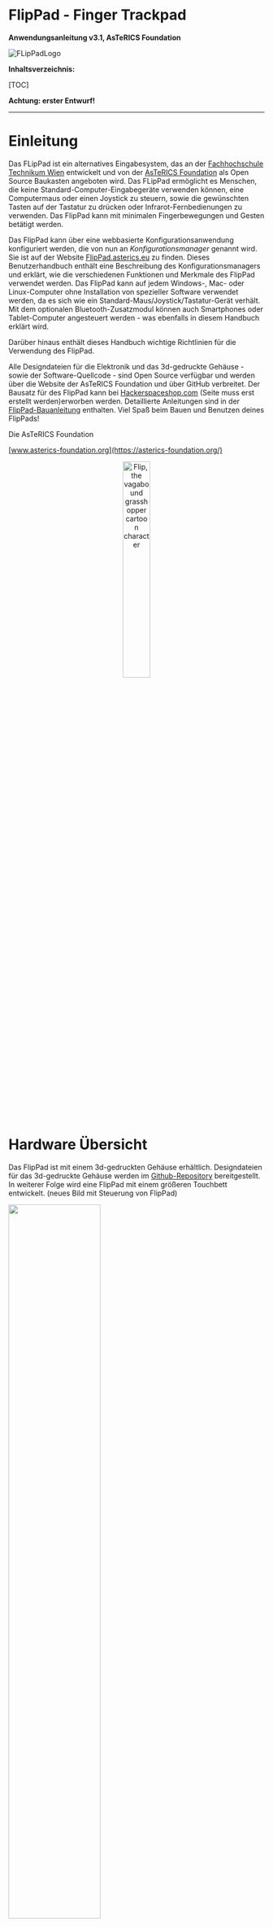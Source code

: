 # FlipPad - Finger Trackpad

**Anwendungsanleitung v3.1, AsTeRICS Foundation**

![FLipPadLogo](./Bilder/flippadLogo.png)

**Inhaltsverzeichnis:**

[TOC]

__Achtung: erster Entwurf!__

---

# Einleitung

Das FLipPad ist ein alternatives Eingabesystem, das an der [Fachhochschule Technikum Wien](https://www.technikum-wien.at) entwickelt und von der [AsTeRICS Foundation](https://asterics-foundation.org) als Open Source Baukasten angeboten wird. Das FLipPad ermöglicht es Menschen, die keine Standard-Computer-Eingabegeräte verwenden können, eine Computermaus oder einen Joystick zu steuern, sowie die gewünschten Tasten auf der Tastatur zu drücken oder Infrarot-Fernbedienungen zu verwenden. Das FlipPad kann mit minimalen Fingerbewegungen und Gesten betätigt werden.

Das FlipPad kann über eine webbasierte Konfigurationsanwendung konfiguriert werden, die von nun an *Konfigurationsmanager* genannt wird. Sie ist auf der Website [FlipPad.asterics.eu](https://flippad.asterics.eu) zu finden. Dieses Benutzerhandbuch enthält eine Beschreibung des Konfigurationsmanagers und erklärt, wie die verschiedenen Funktionen und Merkmale des FlipPad verwendet werden. Das FlipPad kann auf jedem Windows-, Mac- oder Linux-Computer ohne Installation von spezieller Software verwendet werden, da es sich wie ein Standard-Maus/Joystick/Tastatur-Gerät verhält. Mit dem optionalen Bluetooth-Zusatzmodul können auch Smartphones oder Tablet-Computer angesteuert werden - was ebenfalls in diesem Handbuch erklärt wird.

Darüber hinaus enthält dieses Handbuch wichtige Richtlinien für die Verwendung des FlipPad.

Alle Designdateien für die Elektronik und das 3d-gedruckte Gehäuse - sowie der Software-Quellcode - sind Open Source verfügbar und werden über die Website der AsTeRICS Foundation und über GitHub verbreitet. Der Bausatz für des FlipPad kann bei [Hackerspaceshop.com](https://hackerspaceshop.com/collections/FlipPad) (Seite muss erst erstellt werden)erworben werden. Detaillierte Anleitungen sind in der [FlipPad-Bauanleitung](https://github.com/asterics/FlipPad/blob/master/ConstructionKit/ConstructionManual.pdf) enthalten. Viel Spaß beim Bauen und Benutzen deines FlipPads!

Die AsTeRICS Foundation

[www.asterics-foundation.org](https://asterics-foundation.org/)

<p align="center" width="100%"> <img width="33%" src="./Bilder/flip1.svg" alt="Flip, the vagabound grasshopper cartoon character"> </p>

# Hardware Übersicht

Das FlipPad ist mit einem 3d-gedruckten Gehäuse erhältlich. Designdateien für das 3d-gedruckte Gehäuse werden im [Github-Repository](https://github.com/asterics/FLipPad/tree/main/Hardware/case-design/smallTrackpad_TM035035) bereitgestellt. In weiterer Folge wird eine FlipPad mit einem größeren Touchbett entwickelt. 
(neues Bild mit Steuerung von FlipPad)
<p align="left" width="100%"> <img width="60%" src="./Bilder/fp5-neu.jpg"> </p>

*Abbildung 1*: Verwendung des FlipPad für die Computersteuerung durch Fingerinteraktion

Zusätzlich können zwei externe Taster an die Klinkenbuchsen auf der linken Seite des FlipPad-Gehäuses angeschlossen werden und eine Taste ist bereits auf dem Gerät integriert ("B1", siehe Abbildung 3).

**Benutzer können auf verschiedene Weise mit dem FlipPad interagieren:**

1. durch Berühren des Touchpads mit den Fingern und Aufbringen kleiner, bis gar keiner Kräfte in vertikaler oder horizontaler Richtung
2. durch Erhöhen oder Verringern des Drucks 
3. durch Betätigung von (bis zu) 3 Schaltern / Drucktastern


**Die Hardware-Eigenschaften des FlipPad:** (siehe Bilder am Ende dieser Liste)

(a)    Ein eingebauter Schalter ("Taste 1 / B1") am Gerät, z.B. zum Ändern der aktiven Konfiguration (Funktionen)

(b)    Zwei 3,5-mm-Klinkenbuchsen zum Anschluss von externen Schaltern / Tastern zur Auslösung von Zusatzfunktionen ("Taster 2 / B2" und "Taster 3 / B3")

(c)    3 Leuchtdioden (LED) zur Anzeige der aktiven Konfiguration, des Kalibrierungsvorgangs usw.

(d)    Universal-Infrarot-Fernbedienungsempfänger und -sender

(e)    "Hot Shoe"-Adapter zur Montage an einem Manfrotto Magic Arm oder einem ähnlichen Montagesystem

(f)    Firmware-Aktualisierung über die FlipPad-Webanwendung auf [FlipPad.asterics.eu](https://flippad.asterics.eu/index_pad.htm)

(g)    Optionale Zusatzplatine für Bluetooth (z. B. zur Steuerung von Smartphones oder iOS-Geräten)



<p align="left" width="100%"> <img width="55%" src="./Bilder/fp3r-de.png"> </p>

*Abbildung 2*: FlipPad rechte Seite

<p align="left" width="100%"> <img width="55%" src="./Bilder/fp4-l-de.png"> </p>

*Abbildung 3*: FlipPad linke Seite

Auf der rechten Seite des FlipPad-Gehäuses zeigen 3 LEDs den aktuellen Betriebsmodus an (der geändert werden kann, um verschiedene Geschwindigkeitseinstellungen oder Funktionsoptionen zu aktivieren). Außerdem ist hier das Infrarot (IR) Empfängermodul zugänglich. Mit diesem Modul können beliebige Infrarot-Fernbedienungsbefehle aufgezeichnet werden (z.B. zum Ändern der Lautstärke oder der Kanaleinstellungen eines TV-Gerätes). Die IR-Signale können dann über die IR-Sendediode auf der Rückseite des FlipPad wiedergegeben werden.

Auf der linken Seite des FlipPad befindet sich eine Taste (B1), die eine konfigurierbare Funktion bietet (z. B. Ändern des Betriebsmodus). Zwei 3,5-mm-Klinkenbuchsen mit den Bildbezeichnungen (B2) und (B3) ermöglichen den Anschluss von externen Tastern. Es können Standardschalter mit 3,5-mm-Klinkenstecker verwendet werden.

## 3D-gedrucktes Gehäuse


<p align="left" width="100%">
    <img width="60%" src="./Bilder/3Dfp.jpg">
</p>
*Abbildung 4*: FlipPad 3D-gedrucktes Gehäuse 

Es sind verschiedene Alternativen für das FlipPad-Gehäuse verfügbar, z.B. eine Acrylversion. Die empfohlene Version ist das 3D-gedruckte Gehäuse, das auch in der Bauanleitung dokumentiert ist. Die 3D-Designdateien können vom [Github Repository](https://github.com/asterics/FLipPad/tree/main/Hardware) heruntergeladen werden. 

## Bluetooth – Zusatzmodul

Das optionale Bluetooth-Zusatzmodul ermöglicht den Anschluss des FlipPad als Bluetoothmaus/ -tastatur an verschiedene mobile Geräte (Smartphones, Tablets, IOs-Geräte). Wenn dieses Modul nicht im DIY-Kit enthalten ist, kann es einzeln bei der AsTeRICS Foundation bestellt oder mit Hilfe der auf Github verfügbaren Hardware-Design-Dateien gebaut werden (Teile müssen einzeln bestellt werden). Wenn Sie sich für diese Funktion interessieren, werfen Sie einen Blick auf das [FlipPad Wiki](https://github.com/asterics/FlipPad/wiki), wo der Bau des Zusatzmoduls erklärt wird. 

<p align="left" width="100%"> <img width="40%" src="./Bilder/f6.jpg"> </p>

*Abbildung 5*: Bluetooth Zusatzmodul

# Anweisungen für die ordnungsgemäße Montage und Verwendung


**1. Montieren des FlipPad-Geräts in einer für den Benutzer / die Benutzerin geeigneten Weise** <p align="left" width="100%"> <img width="40%" src="./Bilder/fp.jpg"> </p>

*Abbildung 7*: Montieren des FlipPad

Das Bild zeigt eine Kombination aus "[Manfrotto Gelenkarm](https://www.manfrotto.com/global/single-arm-2-section-196ab-2/)" + "[SuperClamp](https://www.manfrotto.com/global/super-photo-clamp-without-stud-aluminium-035/)" Halterung. Sie können auch den [Manfrotto Magic Arm](https://www.manfrotto.com/global/magic-photo-arm-smart-centre-lever-and-flexible-extension-143n/) oder eine andere Befestigungslösung verwenden, die auf den HotShoe-Adapter der FlipPad passt. Seien Sie vorsichtig, wenn Sie die Halterung an der 3/8"-Schraube des HotShoe-Adapters befestigen: Bei starker Krafteinwirkung kann das Gehäuse des Geräts brechen.



![Fingers](./Bilder/fp9.jpg)

*Abbildung 9*: Verwendung der FlipPad mit den Fingern

Wenn der Benutzer / die Benutzerin die FlipPad mit einem Finger oder dem Daumen betätigen möchte, montieren Sie das System so, dass sich die Hand in einer Ruheposition befindet und der Finger den Joystick ohne Belastung berühren kann. Bringen Sie einen oder zwei zusätzliche externe Schalter an, falls gewünscht, und montieren Sie die Schalter an geeigneten Stellen (z. B. an den Beinen/Zehen/Schultern usw.).


**2. Anschließen der FlipPad an einen Computer, ein Tablet oder ein Smart Phone**

Wenn Sie das FlipPad über das mitgelieferte USB-Mikrokabel anschließen, berühren Sie das Touchpad nicht, solange die LEDs blinken (das anfängliche Blinken zeigt die Phase der Nullpunktkalibrierung an). Warten Sie, bis das Gerät vom Computer erkannt wird, und bewegen Sie dann den Joystick/das Touchpad, um den korrekten Betrieb zu überprüfen.

![ball-switch](./Bilder/f12DE.svg)

*Abbildung 11*: Verbinden der FlipPad mit dem Computer

**Bitte beachten Sie**, dass jedes Mal, wenn Sie das FlipPad-Gerät mit Strom versorgen (bzw. wenn Sie es einstecken), eine **Nullkalibrierung** durchgeführt wird, was durch Blinken aller 3 LEDs angezeigt wird. **Es ist wichtig, dass Sie das Touchpad nicht berühren, bis die LEDs nicht mehr blinken.**

#### Verwendung der FlipPad mit Smart Phones oder Tablets

Das FlipPad sollte mit allen Betriebssystemen funktionieren, die USB-HID-Geräte (Maus/Tastatur/Joystick) unterstützen, wie Windows, Linux oder MacOS. Einige Android-Geräte bieten einen USB-Anschluss mit USB-OTG-Funktionalität ("on-the-go"). Wenn Ihr Gerät "OTG" unterstützt, können Sie die FlipPad mit einem USB-OTG-Adapter (siehe Bild unten) anschließen und sie sollte wie eine normale Maus (Sie erhalten einen Mauszeiger) oder Tastatur funktionieren. Sie können mit der App "OTG Checker" testen, ob Ihr Android-Telefon oder Android-Tablet die USB-OTG-Funktion unterstützt.

![smartphone](./Bilder/fp-tab.jpg)

*Abbildung 12*: Verwendung der FlipPad mit dem Smart Phone

#### Verwendung der FlipPad über Bluetooth

Das Bluetooth - Zusatzmodul für das FlipPad ermöglicht die kabellose Maus-/Tastatursteuerung von Computern, Tablets und Smartphones. Darüber hinaus können iPhones oder iPads über VoiceOver & Assistive-Switch-Unterstützung genutzt werden. Weitere Informationen finden Sie im Kapitel *[Verwendung des Bluetooth-Moduls](https://github.com/asterics/FlipPad/blob/master/Documentation/UserManual/Markdown/FlipPadAnwendungsanleitung.md#verwendung-des-bluetooth-moduls)*.

# FlipPad-Konfigurationsmanager

Der [FlipPad Konfigurationsmanager](https://flippad.asterics.eu/index_pad.htm) bietet eine grafische Benutzeroberfläche (GUI) zum Ändern und Speichern von Einstellungen des FlipPad-Geräts, sodass alle Merkmale und Funktionen an persönliche Vorlieben und Bedürfnisse angepasst werden können. **Derzeit muss der Google Chrome-Browser (oder ein Chromium-basierter Browser) verwendet werden.** Der Konfigurationsmanager ist über die folgende Website zugänglich: **FlipPad.asterics.eu**. Der FlipPad-Konfigurationsmanager sendet und empfängt Informationen von/zu dem FlipPad. Diese Informationsübertragung erfolgt über einen Kommunikationsanschluss (COM-Anschluss). Die folgende Abbildung zeigt die Einstiegsseite des FlipPad-Konfigurationsmanagers:

<p align="left" width="100%"> <img width="70%" src="./Bilder/fpk1-de.png"> </p>

*Abbildung 13: Willkommensseite des FlipPad-Konfigurationsmanagers*

### Anschließen des FlipPad-Geräts

Gehen Sie folgendermaßen vor, um das Gerät anzuschließen:

1. Vergewissern Sie sich, dass Ihr Gerät über einen USB-Anschluss mit Ihrem Computer verbunden ist (siehe "Hinweise zur ordnungsgemäßen Montage und Verwendung").
2. Klicken Sie auf VERBINDEN ZU FlipPad (ÜBER USB ANGESCHLOSSEN) und wählen Sie im Auswahlfeld den entsprechenden COM-Port (Kommunikationsanschluss) aus. Wenn das Auswahlfeld leer erscheint, bedeutet dies, dass kein Kommunikationsanschluss erkannt wurde. Schließen Sie in diesem Fall das FlipPad-Gerät erneut an und warten Sie, bis der COM-Port aktualisiert wird.
3. Sobald der COM-Port ausgewählt ist, klicken Sie auf die Schaltfläche "Verbinden" am unteren Rand des Auswahlfeldes.
4. Nach erfolgreicher Verbindung des COM-Ports wird das Hauptfenster (siehe Abbildung 14) angezeigt und Sie sollten ein Live-Feedback der Stick-Bewegung sehen. Der Port-Status in der oberen rechten Ecke des Fensters zeigt "verbunden" an:

   ![ConfigManager](./Bilder/fpk2-de.png)

*Abbildung 14*: FlipPad Konfigurationsmanager

## Ändern von Einstellungen und Funktionen

### Betriebsarten - "Speicherplätze"

Der FlipPad-Konfigurationsmanager ermöglicht die Anpassung aller wichtigen Einstellungen (Betriebsmodi). Die Einstellungen werden in einzelnen **Speicherplätzen - "SLOTS"** gespeichert (z.B. ein Slot für schnellen Mausbetrieb, ein Slot für langsamen Mausbetrieb, ein Slot für Tastaturtastengenerierung usw.). Alle Einstellungen können auf dem FlipPad-Gerät gespeichert (oder von dort geladen) werden. Die Einstellungen können auch in einer Datei auf Ihrem Computer gespeichert (oder von dort geladen) werden. Die in dem FlipPad gespeicherten Einstellungen bleiben auch dann gültig, wenn die Stromversorgung / das USB-Kabel entfernt wird. Wenn das FlipPad das nächste Mal eingesteckt wird, sind die Einstellungen wieder verfügbar - auch wenn Sie einen anderen Computer oder ein anderes Betriebssystem verwenden!

### Pad-Konfiguration (Tab PAD-CONFIG)

Im Tab PAD-CONFIG des FlipPad-Konfigurationsmanagers können Sie die *Geschwindigkeit, Deadzone* und *Maximale Geschwindigkeit* des FlipPads ändern. Außerdem können Sie *Beschleunigung, Trackpad-Sensitivtät*, *Maximale Tap-Dauer* und *Maximale Dauer von Tippen + Wischen Gesten* ändern - diese Einstellungen sind nur sichtbar, wenn Sie auf *Zeige erweiterte Einstellungen"* klicken. 

#### Pad-Verwendung definieren (“Verwende Touchpad für”)

Im Tab PAD-CONFIG ganz oben kann die Hauptfunktion des Pads ausgewählt werden. Standardmäßig erzeugt die Pad Mausbewegungen. Das Pad kann jedoch auch für alternative Aktionen verwendet werden (z. B. Drücken der Taste 'A', wenn das Pad nach oben gedrückt wird), die im Tab ACTIONS festgelegt werden können (siehe Abschnitt //! gibts noch nicht in GIT*[Zuweisung von verschiedenen Aktionen](https://github.com/asterics/FlipPad/blob/master/Documentation/UserManual/Markdown/FlipPadAnwendungsanleitung.md#zuweisung-von-verschiedenen-aktionen-tab-aktionen)*. Außerdem kann der StickMode einen echten Joystick oder ein Gamepad nachahmen (siehe Abschnitt *[Verwendung des Sticks für Joystick-Bewegungen](https://github.com/asterics/FlipPad/blob/master/Documentation/UserManual/Markdown/FlipPadAnwendungsanleitung.md#verwenden-des-sticks-f%C3%BCr-joystick-bewegungen)*.



#### Pad-Ausrichtung (Ändern mit Klick auf "NACH RECHTS DREHEN")

Das FlipPad wird mit einer HotShoe 3/8"-Montageschraube befestigt, die sich an der Unterseite des FlipPad-Gehäuses befindet. Die Ausrichtung kann je nach den Vorlieben des Benutzers geändert werden. Ist die FlipPad z.B. verkehrt herum montiert, kann die Pad-Ausrichtung entsprechend gewählt werden, so dass die Auf/Ab/Links/Rechts-Bewegungen weiterhin korrekt interpretiert werden. Ein Klick auf "NACH RECHTS DREHEN" ändert die Ausrichtung um 90°. Es sind Ausrichtungseinstellungen für 0 / 90 / 180 und 270 Grad möglich, so dass jede Einbaulage möglich ist.

<p align="left" width="100%"> <img width="100%" src="./Bilder/fpk3-de.png"> </p>

*Abbildung 15: FlipPad Konfigurationsmanager: Tab PAD-CONFIG, Bildlaufleisten*

Die Bildlaufleisten ermöglichen es, die Parameter des Pads und das Verhalten des Mauszeigers nach den Wünschen des Benutzers / der Benutzerin zu ändern. Das Verhalten der folgenden Merkmale kann geändert werden:

#### Sensitivität

Wenn Sie das Pad für die Cursorbewegung verwenden, kann die Empfindlichkeit des Pads über die Bildlaufleiste *Sensitivität* eingestellt werden. Ein kleinerer Wert führt zu einer langsameren Bewegung des Cursors. Um den Wert zu ändern, klicken und ziehen Sie den Regler der Bildlaufleiste oder klicken Sie auf die Leiste neben dem Regler.

#### Deadzone

Die *Deadzone*-Einstellung definiert einen passiven Bereich für die Padbewegung: Ist der Deadzone-Wert niedrig, führen schon sehr geringe Padbewegungen zu einer Cursorbewegung (oder führen die zugewiesene Alternativfunktion aus - siehe Kapitel *Zuweisung verschiedener Aktionen*). Ist die Deadzone zu niedrig eingestellt, beginnt der Cursor ungewollt zu driften, insbesondere wenn zuvor eine stärkere Kraft aufgewendet wurde. Erhöhen Sie in diesem Fall den Wert der Deadzone, sodass der Cursor unter normalen Betriebsbedingungen für einen bestimmten Benutzer/Benutzerin nicht abdriftet. (Für manche Benutzer / Benutzerinnen könnte es jedoch wünschenswert sein, eine sehr kleine Deadzone zu verwenden, um Cursorbewegungen mit minimaler Kraft zu ermöglichen). Bei anderen Aktionen (z. B. Tastendruck) ist es sinnvoll, einen größeren Wert für die Deadzone zu verwenden, um unbeabsichtigte Aktionen zu vermeiden.

#### Geteilte Achsensteuerung für Sensitivität und Deadzone

Falls gewünscht, können die Sensitivitäts- und Deadzonewerte für horizontale oder vertikale Bewegungen individuell geändert werden. Wählen Sie dazu die Option "*zeige x/y getrennt*", wie unten gezeigt:

<p align="left" width="100%"> <img width="100%" src="./Bilder/fpk4-de.png"> </p> *Abbildung 16: FlipPad Konfigurationsmanager: Tab PAD-CONFIG, zeige x/y getrennt*

#### Maximale Geschwindigkeit

Die Einstellung der maximalen Geschwindigkeit auf ein niedriges Niveau ist nützlich, wenn der Benutzer die Cursorgeschwindigkeit begrenzen und gleichzeitig eine hohe Empfindlichkeit/Beschleunigung beibehalten möchte.

**“Zeige erweiterte Einstellungen”**:

#### Trackpad-Sensitivität

Diese Einstellung wird durch Klicken auf *"Zeige erweiterte Einstellungen"* aktiviert. Die Trackpad-Sensitivität erlaubt es, das Beschleunigungsverhalten des Mauszeigers zu beeinflussen: Wenn die Trackpad-Sensitivität auf einen niedrigen Wert eingestellt ist, wird selbst eine starke Auslenkung des Pads eine langsame (aber fortschreitende) Bewegung des Mauszeigers auslösen, was es einfacher macht, kleine Ziele präzise zu erreichen.
!!Gibts beim Pad nicht 
#### Drift compensation range + Drift compensation gain

Diese Einstellungen werden durch Klicken auf *"Zeige erweiterte Einstellungen"* aktiviert. Aus mechanischen Gründen weisen die Kraftsensoren des FlipPads kleine Ungenauigkeiten auf, die zu einem Abdriften des Mauszeigers führen können. Kritisch ist dieser Effekt bei sehr kleinen Deadzone-Einstellungen (sehr feinfühlige Maussteuerung): Wenn Sie das Touchpad/den Joystick in eine Richtung bewegen und dann loslassen, "driftet" der Mauszeiger weiterhin leicht in diese Richtung, da sich die Sensorwerte nicht an der kalibrierten Mittelposition einpendeln. 

Der Wert "Drift compensation gain" steht für den Grad der Korrektur, während der Wert "Drift compensation range" für den Betrag der Kraft steht, die bei der Berechnung berücksichtigt wird. Jeder dieser Werte hat einen entsprechenden Schieberegler. 

Die besten Werte für eine bestimmte FlipPad können durch Experimentieren ermittelt werden. Zum Beispiel:

1. Wischen Sie das Touchpad nach oben und lassen Sie es los. Wenn der Mauszeiger weiterhin nach oben driftet, versuchen Sie, den Wert für den vertikalen Ausgleich zu erhöhen.
2. Wischen Sie das Touchpad nach links und lassen Sie es los. Wenn der Mauszeiger nach rechts driftet, versuchen Sie, den horizontalen Ausgleichswert zu verringern.

### Verwenden des Pads für Joystick-Bewegungen

Wenn Sie im Tab PAD-CONFIG einen der Joystick-Modi auswählen, führt das Bewegen des FlipPads nach oben/unten/links/rechts zu Joystick-Aktivitäten. Das FlipPad verhält sich dann wie ein Gamepad mit 6 Achsen (*X/Y*, *Z/Z-Turn* und *Slider1/Slider2*). Da das FlipPad jeweils nur 2 Achsen Informationen liefern kann, muss die gewünschte Joystick-Achse ausgewählt werden.

<p align="left" width="80%"> <img width="80%" src="./Bilder/fpk5-de.png"> </p>

*Abbildung 18: Padkonfiguration für die Joystick-Bewegung einstellen*

Bitte beachten Sie, dass die Joystick-Funktion von den auf dem Computer laufenden Software-Anwendungen (z.B. Computerspiele) unterstützt werden muss. Microsoft Windows bietet eine Test-Software namens "*joy.cpl*" an - Sie können dieses Programm starten, indem Sie "*joy.cpl*" in den Suchdialog eingeben.

Der von dem FlipPad bereitgestellte Joystick-Controller heißt *"Serial+Keyboard+Mouse+Joystick "*. Wenn Sie dieses Gerät im Dienstprogramm "*joy.cpl*" auswählen, klicken Sie auf die Eigenschaften, um seine Einstellungen anzuzeigen. Die Live-Werte der Joystick-Achsen und der Tastenaktivitäten werden in einem Fenster angezeigt, das dem hier gezeigten ähnelt:

<p align="left" width="100%"> <img width="30%" src="./Bilder/fig21.png"> </p>

*Abbildung 19: Joy.cpl Eigenschaften*

Gewünschte Joystick-Tasten-Aktivitäten können mit Saug/Puste- oder anderen Interaktionsereignissen erstellt werden, indem Sie "*Joystick ... setzen"* aus dem Aktionsmenü wählen, wie im Abschnitt *[Zuweisung von verschiedenen Aktionen](https://github.com/asterics/FlipPad/blob/master/Documentation/UserManual/Markdown/FlipPadAnwendungsanleitung.md#zuweisung-von-verschiedenen-aktionen-tab-aktionen)*) beschrieben.

### Optional: Saug/Puste Aktionen and Schwellenwerte (Tab SAUG-PUSTE-Steuerung)

Wenn der FlipPad-Stick mit dem Mund verwendet wird, kann der Benutzer Aktionen auslösen, indem er am Mundstück saugt oder pustet. Der Schlauch ist mit einem Drucksensor verbunden, der einen Wert ausgibt, der dem festgestellten Druck entspricht. Wenn der Benutzer saugt, sinkt der Sensorwert, und wenn er pustet, steigt der Wert. Über die Registerkarte "AKTIONEN" können Sie Aktionen für das Saugen oder Pusten zuweisen, wie im nächsten Abschnitt erläutert wird. Die Schwellenwerte für Saugen und Pusten können Sie auf im Tab "SAUG-PUSTE-STEUERUNG"" nach Belieben einstellen. Wenn die FlipPad angeschlossen ist, können Sie in dieser Registerkarte auch die aktuellen Druckwerte und die Auslösung von Saug- und Puste-Aktionen überwachen:

<p align="left" width="100%"> <img width="100%" src="./Bilder/fpk6-de.png"> </p>

*Figure 20:* Tab SAUG-PUSTE-STEUERUNG

Beachten Sie, dass der Leerlaufdruck (ohne Saugen und ohne Pusten) bei bei etwa 512 liegt, und der Druck steigt, wenn Sie in das Mundstück pusten, das dadurch auch einen erhöhten Druck anzeigt. Mit den Schiebereglern kann der Schwellendruck für Saugen und Pusten eingestellt werden. Die graue gepunktete Linie stellt den aktuellen Druck dar. Die blaue und die rote gepunktete Linie stellen die in dieser Sitzung erreichten Grenzwerte dar.

#### Stark (An)saugen and Stark Pusten

Im Tab SAUG-PUSTE-STEUERUNG können zusätzliche Schwellenwerte für starkes Saugen und starkes Pusten definiert werden, die dann unterschiedliche Aktionen auslösen können. Zum Beispiel könnte der nächste Slot durch starkes Pusten aktiviert werden. Um die Funktionalität der FlipPad insbesondere für Personen zu erweitern, die nicht auf externe Schalter zugreifen können, sind noch zusätzliche Aktionen verfügbar, die mit starkem Saugen oder starkem Pusten ausgelöst werden. Diese Gesten ermöglichen das Auslösen von Aktionen durch starken Saugen oder starkes Pusten, gefolgt von einer Stick-Bewegung (rauf / runter / links / rechts). Starkes Saugen oder starkes Pusten wird durch ein akustisches Signal (hoher Ton) angezeigt. Wird der Stick innerhalb einer Sekunde bewegt, wird die entsprechende Aktion (z.B. "Stark ansaugen + nach oben") ausgelöst. Wird der Stick nicht innerhalb einer Sekunde bewegt, wird die einzelne Stark pusten- oder Stark ansaugen-Aktion ausgelöst. Insgesamt können also 10 zusätzliche Aktionen ausgeführt werden.

### Zuweisung von verschiedenen Aktionen (Tab AKTIONEN)

Das Tab AKTIONEN ermöglicht die Zuordnung von Benutzeraktivitäten zu gewünschten FlipPad-Funktionen (Aktionen). Die Benutzeraktivitäten sind:

* das Drücken oder Loslassen der 3 Tasten (eingebaute Taste 1 oder externe Taste 2 oder 3)
* Stickbewegungen (auf/ab/links/rechts), die den Schwellenwert der Deadzone überschreiten
* Saug- und Puste-Aktivitäten (siehe Abschnitt *Stark (An)saugen und Stark Pusten*).

Die Aktionen können durch Anklicken des Eintrags in der Aktionskonfigurationstabelle geändert werden (siehe das blaue Feld in Abbildung 21). Die Tabelle zeigt die Aktionen für alle Benutzeraktivitäten an, entweder nur für den gerade aktiven Slot oder für alle Slots (was einen Überblick über alle Aktionen gibt). Wenn Sie auf eine bestimmte Aktion klicken, öffnet sich ein Fenster, in dem Sie die Aktionskategorie (in Abbildung 22 für Button 1: Gerät) und die Aktion selbst (hier: Nächsten Slot laden) ändern können, siehe Abbildung 22.

<p align="left" width="100%"> <img width="100%" src="./Bilder/fpk7-de.png"> </p>

*Abbildung 21: Benutzeraktivitäten verschiedene Aktionen zuordnen*

<p align="left" width="100%"> <img width="80%" src="./Bilder/fpk8-de.png"> </p>

*Abbildung 22: Pop-up-Fenster zur Auswahl der gewünschten Aktion*

Im Folgenden werden die einzelnen Aktionskategorien und die verschiedenen Aktionen kurz beschrieben.

#### Aktionskategorie “Maus”

**Linke / Mittlere / Rechte Maustaste halten (für die Dauer der Eingabe-Aktion)** Bei der Aktion *Halten* wird eine bestimmte Maustaste kontinuierlich gedrückt (z. B. um ein Element über den Bildschirm zu ziehen). Die Maustaste wird losgelassen, wenn die zugewiesene Benutzeraktivität endet (z. B. wenn die Aktivität "Saugen/Pusten" endet, wenn der Stick wieder in die mittlere Position gebracht wird oder wenn eine externe Taste losgelassen wird).

**Klick linke / mittlere / rechte Maustaste** Mit diesen Funktionen kann ein Klick der linken, rechten oder mittleren Maustaste ausgeführt werden. **Anmerkung:** ein Klick besteht aus drücken & loslassen der entsprechenden Maustaste, beides passiert kurz hintereinander nach Betätigen des Tasters / Bewegen des Pads / Saug-/Pustesteuerung!

**Doppelklick linke Maustaste** Erzeugt einen Doppelklick mit der linken Maustaste. Ein Doppelklick der linken Maustaste ist zum Beispiel zum Öffnen einer Datei notwendig. Das Ausführen von schnellen Mausklicks kann jedoch für manche NutzerInnen schwierig sein.

**Drücken oder Loslassen linke / mittlere / rechte Maustaste (umschalten)** Die Aktion *Umschalten* ändert den Zustand einer Maustaste von gedrückt zu nicht gedrückt und umgekehrt. Dies ist z. B. nützlich, wenn eine Benutzeraktivität länger aufrechterhalten werden soll (z. B. beim Ziehen eines Objekts oder um eine Taste gedrückt zu halten, während andere Tasten gedrückt/losgelassen werden). Beachten Sie, dass die Maustaste solange gedrückt bleibt, bis die zugewiesene Benutzeraktivität ein weiteres Mal aufgerufen wird!

**Nach oben / unten scrollen** Die Aktionen *Nach oben / unten scrollen* ahmen das Maus-Scrollrad nach. Das Auslösen der Aktion *Nach oben scrollen* führt zu einem Bildlauf nach oben, während *Nach unten scrollen* zu einem Bildlauf nach unten führt. Diese Aktion ist zum Beispiel beim Lesen von Dokumenten oder Webseiten nützlich.

**Maus horizontal / vertikal bewegen (x-Achse / y-Achse)** Die Funktionen *Maus horizontal bewegen (x-Achse)* und *Maus vertikal bewegen (y-Achse)* erzeugen Computermausbewegungen entlang der ausgewählten Achsen. Die Geschwindigkeitsparameter für diese Funktionen können in dem darunter erscheinenden Feld eingestellt werden. Solange die Benutzeraktivität vorhanden ist, wird der Mauszeiger bis zu dieser maximalen Geschwindigkeit beschleunigt. Bitte beachten Sie dies:

*Ein positiver Wert für die X-Richtung bewegt den Mauszeiger nach rechts. Ein negativer Wert für die X-Richtung verschiebt den Mauszeiger nach links. Ein positiver Wert für die Y-Richtung verschiebt den Mauszeiger nach unten. Ein negativer Wert für die Y-Richtung bewegt den Mauszeiger nach oben.*

#### Aktionskategorie "Joystick"

**Joystick x-/y-/z-Achse/z-Drehung/Regler setzen** Diese Aktionen können verwendet werden, um einen gewünschten Wert an die Joystick-Achse zu senden. Die wählbaren Joystick-Achsen sind: *X / Y / Z / Z-Drehung / Regler*. Der Joystick wird in die Mittelstellung zurückbewegt, wenn die zugehörige Benutzeraktivität endet.

**Joystick-Button halten (für Dauer der Eingabe-Aktion)** Diese Aktion kann verwendet werden, um einen gewünschte Joystick-Button zu drücken. Das FlipPad-Gerät unterstützt 32 Tasten, so dass jeder Wert von 1 bis 32 zulässig ist. Der Joystick-Button wird losgelassen, wenn die zugehörige Benutzeraktivität beendet ist.

**Joystick Hat-Position setzen** Mit dieser Aktion wird die Ausrichtung des Joystick-"Hats" (in Grad) festgelegt. Erlaubte Werte sind: *-1, 0, 45, 90, 135, 180, 225, 270, 315*. Der Wert -1 setzt den Hat auf die mittlere Position (Leerlauf). Der Joystick-Hat wird in die Mittelstellung zurückbewegt, wenn die zugehörige Benutzeraktivität endet.

#### Aktionskategorie "Tastatur"

**Taste(n) drücken + wieder loslassen / halten / umschalten** Die Aktion *Taste(n) drücken + wieder loslassen* ermöglicht das Drücken einer oder mehrerer Tastaturtasten. Es wird ein zweites Dropdown-Menü mit möglichen Tastenbezeichnungen angezeigt (***Tasten hinzufügen***). **Wenn eine Taste aus diesem Menü ausgewählt wird, muss sie in das Feld *Eingabe Tasten* eingefügt werden (auf HINZUFÜGEN klicken)**. Auf diese Weise können mehrere Tasten der Tastatur gleichzeitig gedrückt werden. Die Taste(n) wird kurz darauf wieder losgelassen. Wenn Sie die zugewiesenen Tasten entfernen oder ändern möchten, müssen Sie die aktuell zugewiesenen Tasten löschen, indem Sie auf die Schaltfläche "LÖSCHEN" neben dem Feld *Eingabe Tasten* einfügen klicken.

Gängige Tastenkombinationen sind: TASTE_CTRL + Z: löst die Rückgängig-Funktion aus TASTE_CTRL + C: löst die Kopierfunktion aus KEY_CTRL + V: löst die Einfügefunktion aus KEY_CTRL + KEY_ALT + KEY_ DELETE

Die Aktion *Taste(n) halten (für Dauer der Eingabe-Aktion)* hält die Taste gedrückt, bis die Benutzeraktivität beendet ist. Die Aktion *Taste(n) drücken oder auslassen (umschalten)* wechselt bei jeder Benutzeraktivität den Zustand der Taste von gedrückt zu nicht gedrückt und umgekehrt.

Eine Liste aller unterstützten Tastenbezeichner finden Sie im [Anhang](https://github.com/asterics/FlipPad/blob/master/Documentation/UserManual/Markdown/FlipPadAnwendungsanleitung.md#liste-der-k%C3%BCrzel-f%C3%BCr-keybord-tasten) oder werfen Sie einen Blick auf die [FlipPad Wiki / Github Seiten](https://github.com/asterics/FlipPad/wiki/at-api).

<p align="left" width="100%"> <img width="80%" src="./Bilder/fpk9-de.png"> </p>

*Abbildung 23: Hinzufügen von Tasten für die Aktionen Tasten Drücken / Halten / Umschalten*

**Schreibe Wort** Die Aktion *Schreibe Wort* ermöglicht die Eingabe eines bestimmten Textes/Satzes bei zugewiesener Benutzeraktivität (z. B.: Schreiben Sie "Hallo", wenn Sie den FlipPad-Stick nach oben bewegen). Wenn Sie diese Aktion auswählen, wird unter dem Dropdown-Menü ein leeres Textfeld angezeigt, in das der Text eingegeben werden kann (siehe unten):

<p align="left" width="100%"> <img width="80%" src="./Bilder/fpk10-de.png"> </p>

*Abbildung 24: Funktion Schreibe Wort*

In diesem Beispiel wird jedes Mal, wenn die Taste 1 der FlipPad gedrückt wird, "Hallo" geschrieben.

#### Aktionskategorie "Gerät"

**Keine Funktion (leer)** Wenn die Aktion *Keine Funktion (leer)* ausgewählt ist, wird der entsprechenden Benutzeraktivität keine Aktion zugewiesen.

**Nächsten Slot laden** Diese Aktion ist nur relevant, wenn Sie mehrere FlipPad-Konfigurations-Slots gespeichert haben. Diese Aktion schaltet auf den nächsten Slot um. Wenn der letzte Slot bereits erreicht ist, wird durch Auslösen dieser Aktion zum ersten Slot gewechselt. Wenn Sie den Steckplatz wechseln, ändern sich die eingebauten LED-Lampen entsprechend und zeigen den aktiven Steckplatz an.

Es gibt drei eingebaute LEDs (rot, gelb-orange, grün), die die Binärzahl für die Steckplatzposition der von Ihnen gewählten Konfiguration anzeigen. Wenn Sie also zwei Konfigurationen gespeichert haben, z.B. "Spieleinstellungen" und "Maus", dann ist "Spieleinstellungen" der Slot 1 und "Maus" der Slot 2.

Zusätzlich zu den LEDs wird der Wechsel des Steckplatzes durch ein akustisches Signal angezeigt.

Die folgende Liste zeigt die Farbcodes und die akustischen Signale der LEDs für jede Steckplatzposition:

| **Aktiver Slot** | **Akkustisches Signal** | **Aufleuchtende LEDs** | | ---------------- | ----------------------- | ---------------------- | | Slot 1 | ein Biepton | rot | | Slot 2 | zwei Bieptöne | gelb | | Slot 3 | drei Bieptöne | rot, gelb | | Slot 4 | vier Bieptöne | grün | | Slot 5 | fünf Bieptöne | rot, grün | | Slot 6 | sechs Bieptöne | gelb, grün | | Slot 7 | sieben Bieptöne | rot, gelb, grün |

Die nächste Abbildung (Abbildung 25) zeigt eine ähnliche Liste, aber die leuchtenden LEDs in den entsprechenden Farben für die visuellen Menschen. Die verschiedenen Slots werden in dieser Abbildung als "Position" bezeichnet.

![buttons](./Bilder/22.png)

*Abbildung 25: Farbcodes der LEDs*

**Slot per Name laden** Mit dieser Aktion wird der Konfigurations-Slot mit dem angegebenen Namen aktiviert. Der Name kann im Drop-Down Menü ausgewählt werden. Diese Aktion ist nur relevant, wenn Sie mehrere FlipPad-Konfigurations-Slots gespeichert haben. Die LEDs zeigen die Slotnummer wie oben beschrieben an.

**Stick-Mittelposition kalibrieren** Diese Aktion startet die Kalibrierungssequenz für die mittlere Position des Sticks. Bitte beachten Sie die Beschreibung ["](https://github.com/asterics/FlipPad/blob/master/Documentation/UserManual/Markdown/FlipPadAnwendungsanleitung.md#kalibrierung-der-mittelposition-des-sticks)*[Kalibrierung der Mittelposition des Sticks](https://github.com/asterics/FlipPad/blob/master/Documentation/UserManual/Markdown/FlipPadAnwendungsanleitung.md#kalibrierung-der-mittelposition-des-sticks)*["](https://github.com/asterics/FlipPad/blob/master/Documentation/UserManual/Markdown/FlipPadAnwendungsanleitung.md#kalibrierung-der-mittelposition-des-sticks).

#### Aktionskategorie: "Infrarot"

**Infrarot-Kommando abspielen / halten** Diese Aktion gibt den Infrarot (IR-)Code mit dem angegebenen Befehlsnamen wieder. Die vorhandenen (aufgezeichneten) IR-Befehle können aus dem Dropdown-Menü ausgewählt werden. Die Aktion *Infrarot-Kommando abspielen* sendet den aufgezeichneten Code einmal, während die Aktion *Infrarot-Kommando halten* den Code wiederholt, bis die Benutzeraktivität beendet ist. Weitere Informationen zu Infrarot-Codes finden Sie im Abschnitt ["](https://github.com/asterics/FlipPad/blob/master/Documentation/UserManual/Markdown/FlipPadAnwendungsanleitung.md#infrarot-code-aufzeichnung-und--wiedergabe)*[Infrarot-Code-Aufzeichnung und -Wiedergabe](https://github.com/asterics/FlipPad/blob/master/Documentation/UserManual/Markdown/FlipPadAnwendungsanleitung.md#infrarot-code-aufzeichnung-und--wiedergabe)*["](https://github.com/asterics/FlipPad/blob/master/Documentation/UserManual/Markdown/FlipPadAnwendungsanleitung.md#infrarot-code-aufzeichnung-und--wiedergabe).

#### Aktionskategorie: Makro

**Benutzderdefiniertes Makro** Diese Aktion ermöglicht das Ausführen eines sogenannten benutzerdefiniertem Makro, das aus mehreren Einzelaktionen besteht. Damit kann eine gewünschte Abfolge von Aktionen ausgeführt werden, die z.B. aus einer Anzahl von Mausbewegungen, Mausklicks, Texteingaben oder Tastendrücken besteht. Diese Aktion ist mächtig, aber auch etwas komplizierter, da die einzelnen Aktionen in Form von sogenannten AT-Befehlen angegeben werden müssen, die durch Semikolons getrennt sind. Ein Beispiel: Das folgende Befehlsmakro bewegt den Mauszeiger 100 Schritte nach links, 20 Schritte nach oben, wartet dann 100 Millisekunden und führt dann einen linken Mausklick aus: "MX 100; MY -20; WA 100; CL". Eine Liste und detaillierte Erklärung aller unterstützten AT-Befehle finden Sie im [Anhang](https://github.com/asterics/FlipPad/blob/master/Documentation/UserManual/Markdown/FlipPadAnwendungsanleitung.md#liste-der-unterst%C3%BCtzten-makrokommandos) oder auf den [FlipPad Wiki / Github Seiten](https://github.com/asterics/FlipPad/wiki/at-api).

### Speicherplätze verwalten (Tab SLOTS)

Im Tab SLOTS können Sie neue Konfigurations-Speicherplätze (Slots) erstellen, vorhandene Slots löschen, einen einzelnen oder alle Slots herunterladen und eine Datei hochladen, die eine vollständige Konfiguration mit mehreren Slots enthält. Nach dem Start des FlipPad-Konfigurationsmanagers ist nur ein Standard-Slot namens "mouse" vorhanden. Wenn Sie mit der Schaltfläche "SLOT ANLEGEN" einen Slot erstellen, wird **der aktuelle Slot kopiert und an den letzten vorhandenen Slot angehängt**. Bevor Sie den neuen Slot erstellen, vergeben Sie im entsprechenden Feld ("Name für neuen Slot eingeben") einen Namen, der Ihnen hilft, sich an den Zweck des Slots zu erinnern:

<p align="left" width="100%"> <img width="100%" src="./Bilder/fpk11-de.png"> </p>

*Abbildung 26: FlipPad Konfigurationsmanager: Tab SLOTS*

Oben in der Mitte des Fensters des Konfigurationsmanagers (blaues Kästchen in Abbildung 26) wird der aktuelle Slot angezeigt und kann geändert werden. Die Einstellungen des aktuellen Slot werden gespeichert und beim Wechsel zu einem anderen Slot beibehalten. Die maximale Anzahl von Slots beträgt 10.

**Löschen eines Slots** Ein Slot kann über die Schaltfläche *Löschen* neben dem entsprechenden Slot entfernt werden.

**Laden und Speichern der Konfiguration in/aus Datei** Die Schaltfläche *Alle Slots herunterladen* ermöglicht das Übertragen aller aktuellen Slots in eine Einstellungsdatei (.set), die auf Ihrem Computer gespeichert wird. Alle Einstellungen können so auf dasselbe oder auf ein anderes FlipPad-Gerät übertragen werden. Mehrere Einstellungen (z. B. für einzelne Benutzer oder Anwendungsfälle) können auf einem Computer gespeichert und mit einem einzigen Klick übernommen werden. Es wird ein Dateiauswahlfenster geöffnet, in dem der gewünschte Dateiname zum Speichern oder Laden der Konfiguration eingegeben werden kann.

### Allgemeine Einstellungen (Tab ALLGEMEIN)

Im Tab ALLGEMEIN können Sie den USB/Bluetooth-Modus ändern und Firmware-Updates für das FlipPad-Gerät und das Bluetooth-Zusatzmodul (falls installiert) durchführen:

![general](./Bilder/fpk12-de.png)

*Abbildung 27: Allgemeine Einstellungen*

#### USB/Bluetooth-Modus

Diese Einstellung ist nur relevant, wenn ein Bluetooth-Zusatz-Modul verwendet wird (siehe [FlipPad Wiki-Seiten](https://github.com/asterics/FlipPad/wiki/bt-conn) für weitere Informationen). Mit dieser Auswahlbox kann festgelegt werden, ob die Maus-/Tastaturaktionen eines bestimmten Slots über ein USB-Kabel, über eine Bluetooth-Verbindung oder über beide gesendet werden. So können dedizierte Slots für USB und Bluetooth erstellt werden, so dass ein Benutzer / eine Benutzerin z.B. von einem Laptop (an dem die FlipPad per Kabel angeschlossen ist) zu einer drahtlosen Verbindung (Telefon / Tablet) und zurückwechseln kann.

#### FlipPad Firmware ("UPDATE FIRMWARE")

Hier können Sie die installierte und die verfügbare Version der FlipPad-Software (Firmware) sehen. Wenn die installierte Version älter ist als die Version, die online im FlipPad-Github-Repository verfügbar ist, wird in der Schaltflächenüberschrift "UPDATE FIRMWARE" angezeigt. Wenn Sie auf die Schaltfläche klicken, wird versucht, die neueste Firmware herunterzuladen und zu installieren. Wenn die installierte Version neuer oder identisch mit der verfügbaren Version ist, wird in der Schaltflächenbeschriftung "FIRMWARE ÜBERSCHREIBEN" angezeigt. - Wenn Sie auf die Schaltfläche klicken, wird auch die online verfügbare Version heruntergeladen und installiert.

#### Firmware Bluetooth-Add-on ("UDPATE BLUETOOTH-FIRMWARE")

Hier können Sie die installierte und die verfügbare Version der Firmware des Bluetooth-Add-On-Moduls sehen. Ähnlich wie bei der FlipPad-Firmware-Aktualisierung können Sie auf die Schaltfläche "UPDATE BLUETOOTH FIRMWARE / BLUE-TOOTH FIRMWARE ÜBERSCHREIBEN" klicken, wodurch versucht wird, die neueste Software (Firmware) für das Bluetooth-Modul herunterzuladen und auf dem Modul zu installieren. Dieser Vorgang kann einige Minuten dauern und ist nur möglich, wenn ein Bluetooth-Modul an die FlipPad angeschlossen ist. Wenn kein Bluetooth-Modul an die FlipPad angeschlossen ist, wird eine Meldung angezeigt, dass die installierte Version unbekannt ist.

### Kraftstufen anzeigen (Tab VISUALISIERUNG)

Der FlipPad-Stick ist mit vier Kraftsensoren verbunden - einer für jede Bewegungsrichtung (oben, unten, links, rechts). Der numerische Wert jedes dieser Sensoren wird auf der Registerkarte "VISUALISIERUNG" angezeigt. Die aktuellen Werte können überwacht werden, wenn das FlipPad-Gerät angeschlossen ist. Wenn der Stick bewegt wird, ändern sich die Sensorwerte. Insbesondere erhöht eine Bewegung in jede Richtung den jeweiligen Sensorwert. Die Sensorwerte hängen auch von der Verwendung der Einstellschrauben ab, die die Kraft verändern, die über 4 Metallfedern auf die Sensorpads ausgeübt wird. Daher sollten beim Zusammenbau der FlipPad die aktuellen Sensorwerte als Richtwerte verwendet werden. **Wenn der Stick nicht berührt wird, sollten die Werte ähnlich wie auf dem Screenshot unten aussehen. Alle Werte sollten in ähnlicher Weise sinken und steigen, wenn der Stick bewegt wird. Signifikante Abweichungen in eine Richtung deuten auf ein Sensorproblem hin. Die Sensoren sollten überprüft werden und müssen möglicherweise ausgetauscht werden.**

![visualisation](./Bilder/fpk13.png)

*Abbildung 28: Links: Live-Anzeige der Kraftsensorwerte; Mitte: aktueller Slot mit den 3 Tasten (wenn eine Taste gedrückt wird, wird der entsprechende Kreis gelb); Rechts: Sip und Puff Live-Wert und aktuelle Schwellenwerte*

### Infrarot-Code-Aufzeichnung und -Wiedergabe

Die FlipPad verfügt über ein Infrarot-Fernbedienungs-Empfängermodul und eine Hochstrom-IR-LED, sodass sie Fernbedienungscodes vieler in der Unterhaltungselektronik verwendeter Fernbedienungsgeräte aufzeichnen und wiedergeben kann. Wenn Sie diese Funktion der FlipPad nutzen möchten, achten Sie darauf, dass die IR-Sende-LED auf das zu steuernde Gerät gerichtet ist. Eine Anleitung zum Anschluss einer externen IR-LED zur Erhöhung der Sendeleistung finden Sie auf den [FlipPad Wiki-Seiten](https://github.com/asterics/FlipPad/wiki).

![infrared](./Bilder/fig30.png)

*Abbildung 29: Infrarot-Code-Aufzeichnung*

Um einen neuen IR-Code aufzuzeichnen, gehen Sie auf die Registerkarte AKTIONEN. Klicken Sie auf die gewünschte Aktion und wählen Sie im Popup-Fenster die Aktionskategorie "**Infrarot**". Dort können zwei verschiedene Arten von IR-Aktionen aus dem Kombinationsfeld ausgewählt werden:

* *Infrarot-Kommando abspielen*: sendet den aufgezeichneten Code einmal
* *Infrarot-Kommando halten (für Dauer der Eingabe-Aktion)*: wiederholt den Code, bis die Benutzeraktivität beendet ist

Die vorhandenen Befehle können aus dem Dropdown-Menü ausgewählt werden.

In diesem Fenster können Sie auch IR-Kommandos verwalten. Neben *Neues IR-Kommando* können Sie einen Namen eingeben und dann auf AUFNAHME klicken - richten Sie Ihre IR-Fernbedienung auf die Seite der FlipPad, an der die LEDs herausragen, und senden Sie den IR-Befehl (für die Aufzeichnungsphase gibt es ein Zeitlimit von 10 Sekunden). Der neue Befehl wird nun in der FlipPad gespeichert und kann durch Auswahl des Namens im Dropdown-Menü ausgewählt und wiedergegeben werden. Wenn der Befehl nicht korrekt wiedergegeben wird, versuchen Sie, den IR-Code-Timeout zu erhöhen - zum Beispiel auf 250 Millisekunden ("Zeige erweiterte Optionen"). Mit *IR Kommando Löschen* können Befehle gelöscht werden.

<p align="left" width="100%"> <img width="70%" src="./Bilder/fpk14-de.png"> </p>

*Abbildung 30: Konfigurationsmanager für Infrarot-Aufnahme und -Wiedergabe*

# Verwendung des Bluetooth-Moduls

Das optionale Bluetooth-Zusatzmodul ermöglicht den Anschluss und die Steuerung von Handys, Tablets und Computern mit Bluetooth-Fähigkeit. Wenn die FlipPad über USB an einen PC oder Laptop angeschlossen ist, kann der Benutzer auf Bluetooth-Betrieb umschalten und bei Bedarf wieder auf USB. Das Bluetooth-Modul ist separat bei der AsTeRICS Foundation erhältlich oder in der entsprechenden Version des FlipPad-Kits enthalten.

#### Einbau des Bluetooth-Moduls

Das Bluetooth-Modul wird auf den internen 10-poligen Anschluss der FlipPad gesteckt. Öffnen Sie dazu das FlipPad-Gehäuse und schieben Sie das Modul so weit wie möglich auf die Stiftleiste:

<p align="left" width="100%"> <img width="40%" src="./Bilder/fig31.jpg"> </p>

*Abbildung 31: Bluetooth-Modul*

#### Verbinden mit einem Bluetooth-Host-Gerät (Pairing)

Das Host-Gerät kann z. B. ein Mobiltelefon mit Android- oder iOS-Betriebssystem sein. Die FlipPad kann nur dann mit einem Host-Gerät verbunden werden, wenn derzeit kein Gerät verbunden ist und somit der Pairing-Modus aktiv ist. Um ein Gerät zu verbinden, öffnen Sie die Bluetooth-Einstellungen Ihres Android- oder iOS-Geräts, aktivieren Sie BT, wählen Sie *neues BT-Gerät hinzufügen* und wählen Sie die FlipPad aus der Liste der verfügbaren Geräte aus. Öffnen Sie dann die Registerkarte ALLGEMEIN und aktivieren Sie den Bluetooth-Betrieb für die gewünschten Slots (siehe Abschnitt *[Allgemeine Einstellungen](https://github.com/asterics/FlipPad/blob/master/Documentation/UserManual/Markdown/FlipPadAnwendungsanleitung.md#allgemeine-einstellungen-tab-allgemein)*.

Hinweis: Wenn sich das Bluetooth-Modul im Paring-Modus befindet, blinkt die LED des Moduls schnell (ca. zweimal pro Sekunde). Wenn eine Verbindung hergestellt ist, blinkt die LED langsam (ca. einmal alle 2 Sekunden). Die LED ist nur zu sehen, wenn das Gehäuse der FlipPad geöffnet ist.


# Aktualisieren der Firmware über die Arduino IDE

Neben der Möglichkeit, die FlipPad-Firmware über den Konfigurationsmanager zu aktualisieren, kann die Firmware auch über die Arduino-IDE und die Teensyduino-Add-on/Loader-Anwendung aktualisiert werden. Die neuesten Versionen finden Sie im aktuellen Release-Paket auf [Github](https://github.com/asterics/FlipPad/releases). Entpacken Sie das Paket FlipPad.zip und starten Sie das Programm teensy.exe (den Teensy Loader).

<p align="left" width="100%"> <img width="15%" src="./Bilder/fig35.png"> </p>

*Abbildung 34: Teensy Loader Schritt 1*

Die Benutzeroberfläche des Teensy Loader sollte wie in Abbildung 34 dargestellt aussehen. Falls eine Sicherheitswarnung (im Zusammenhang mit der Windows-Benutzerzugriffskontrolle) erscheint, stellen Sie bitte sicher, dass der Herausgeber "PJRC.COM, LLC" ist und klicken Sie auf "Ausführen". Aktivieren Sie im nächsten Schritt den "Download-Modus" der FlipPad, indem Sie mit einem spitzen Gegenstand (Nadel, kleiner Schraubenzieher, ...) auf die Reset-Taste drücken, die über das kleine Loch an der Unterseite der FlipPad zugänglich ist. Nach ein paar Sekunden (Treiberinstallation) sollte die Teensy Loader GUI die Verbindung zur FlipPad anzeigen, wie in der folgenden Abbildung dargestellt:

<p align="left" width="100%"> <img width="15%" src="./Bilder/fig36.png"> </p>

*Abbildung 35: Teensy Loader Schritt 2*

Wählen Sie "File → Open HEX file" (Datei → HEX-Datei öffnen) und wählen Sie die Datei "FLipWare.hex" aus dem FlipPad-Ordner (oder dem Ort, an dem Sie die .zip-Datei heruntergeladen haben).

Wählen Sie "Betrieb → Programm". Nach ein paar Sekunden sollten Sie die Meldung "Download abgeschlossen" sehen, so wie in der nächsten Abbildung (Abbildung 36). (Wenn dieser Schritt nicht funktioniert, versuchen Sie, das FlipPad aus- und wieder einzustecken und die Teensy Loader-Software neu zu starten).

<p align="left" width="100%"> <img width="15%" src="./Bilder/fig37.png"> </p>

*Abbildung 36: Teensy Loader Schritt 3*

Um die Installation der Firmware abzuschließen, wählen Sie “Operation → Reboot”. Sie sollten "Reboot" lesen und das FlipPad sollte kurz piepen.

<p align="left" width="100%"> <img width="15%" src="./Bilder/fig38.png"> </p>

*Abbildung 37: Teensy Loader Schritt 4*

Um die GUI-Software zu aktualisieren, kopieren Sie die Datei "FlipPadGUI.exe" aus dem Zip-Paket an den gewünschten Ort (und ersetzen damit die alte FlipPadGUI.exe-Datei).

# Erstellen der Firmware

Wenn Sie die Software (Firmware) der FlipPad anpassen möchten, gehen Sie folgendermaßen vor:

1. Kopieren Sie das FlipPad-Repository, https://github.com/asterics/FlipPad
2. Laden Sie die Arduino IDE herunter und installieren Sie sie: https://www.arduino.cc/en/main/software
3. Laden Sie Teensyduino herunter und installieren Sie es: https://www.pjrc.com/teensy/td_download.html
4. Öffnen Sie FLipWare/FLipware.ino mit der Arduino IDE, siehe: https://github.com/asterics/FlipPad/blob/master/FLipWare/FLipWare.ino
5. Verwenden Sie die folgenden Einstellungen in Arduino IDE: o Tools -> Board -> Teensy LC o Tools -> USB Type -> "Serial + Mouse + Keyboard + Joystick" ![adaptFirmware](./Bilder/fig39.png)

*Abbildung 38: Firmware adaptieren*

# Weitere Anleitungen und Fehlerbehebung

Weitere Anleitungen und Fehlerbehebungen finden Sie im [GitHub Wiki des FlipPad-Projekts](https://github.com/asterics/FlipPad/wiki).

# Anhang: Makrobefehle und Tastencodes

## Liste der unterstützten Makrokommandos

| **Kürzel** | **Funktion** | **Beispiel** | | ----------- | ----------------------------------------------------------------------------------------------------------------------------- | --------------------------------------------------------------------------------------------------------------------------------------------- | | CL | Klick linke Maustaste | | | CR | Klick rechte Maustaste | | | CM | Klick mittlere Maustaste (Zahnrad) | | | CD | Doppelklick linke Maustaste | | | HL | Linke Maustaste halten | | | HR | Rechte Maustaste halten | | | HM | Mittlere Maustaste halten | | | TL | Drücken oder Loslassen linke Maustaste (wechseln) | Ändert: gedrückt <-> nicht gedrückt | | TM | Drücken oder Loslassen mittlere Maustaste (wechseln) | | | TR | Drücken oder Loslassen rechte Maustaste (wechseln) | | | RL | Linke Maustaste loslassen | | | RR | Rechte Maustaste loslassen | | | RM | Mittlere Maustaste loslassen | | | WU | Nach unten scrollen | | | WD | Nach oben scrollen | | | MX | Maus horizontal bewegen (x-Achse) | MX 4 -> bewegt Cursor 4 Pixel nach rechts | | MY | Maus vertikal bewegen (y-Achse) | MY -10 -> bewegt Cursor 10 Pixel nach oben | | KW | keyboard write string: Schreibe Wort | KW Hallo! -> schreibt "Hallo!“ am Keyboard | | KP | key press: Keyboard-Tasten drücken (und wieder loslassen). Tasten werden durch Tastenkürzel identifiziert (siehe Liste unten) | KP KEY_UP -> drückt die "Cursor-Up" Taste; KP KEY_CTRL KEY_ALT KEY_DELETE drückt alle 3 Tasten | | KH | key hold: Keyboard-Tasten drücken (und halten) | siehe KP | | KT | key toggle: Zustand der Keyboard-Tasten ändern (drücken wenn nicht gedrückt, loslassen wenn gedrückt) | siehe KP | | KR | key release: Spezifische Tasten auslassen; Tasten werden durch Tastenkürzel identifiziert (siehe Liste unten) | KR KEY_UP -> lässt die „Cursor-Up“ Taste los | | RA | release all = alle Tasten und Mausbuttons loslassen | | | WA | Warten (Millisekunden), bestimmte Anzahl Millisekunden warten | WA 100 -> wartet 100 Millisekunden | | NE | next slot: nächsten Slot laden | | | LO | load slot: Slot per Name laden; wechselt zum angegebenen Slot | LO mouse | | NC | No command: keine Funktion | | | RO <int> | Orientierung des Sticks rotieren | RO 180 -> vertauscht die x- und y-Bewegungen des Sticks/Mundstücks | | JX <int> | Joystick x-Achse setzen | JX 512 -> setzt die x-Achse auf die mittlere Position | | JY <int> | Joystick y-Achse setzen | JY 1023 -> setzt die y-Achse auf die oberste Position | | JZ <int> | Joystick z-Achse setzen | JZ 0 -> setzt die z-Achse auf die niedrigste Position | | JT <int> | Joystick z-Drehung setzen | JT 512 -> setzt die Drehung auf die mittlere Position | | JS <int> | Joystick Regler setzen | JS 512 -> setzt den Regler in die mittlere Position | | JP <int> | Joystick Button drücken | JP 1 -> drückt Joystick button 1 | | JR <int> | Joystick Button loslassen | JR 2 -> drückt Joystick button 2 | | JH <int> | Joystick Hat-Position setzen | JH 45 -> Setzt Joystick Hat auf 45 Grad; Mögliche Werte sind: 0, 45, 90, 135, 180, 225, 270, 315 und -1 zum Einstellen der mittleren Position | | MM <int> | Mausmodus: Cursor ein (int=1) oder alternative Funktionen ein (int=0) | MM1 -> schaltet in den Mausmodus um | | CA | Nullstellung kalibrieren | kalibriert Stick/Mundstück-Mittelstellung | | IP <string> | Infrarot-Kommando abspielen | IP channelUp; gibt den Infrarot-Befehl "channelUp" wieder (wenn dieser IR-Befehlsname aufgezeichnet wurde) |

Bitte beachten Sie, dass bestimmte Befehle zur Anpassung der FlipPad-Einstellungen nicht in dieser Tabelle aufgeführt sind (z. B. Einstellung von Schwellenwerten oder Beschleunigungen, Aufzeichnung von IR-Befehlen usw.). Eine vollständige Liste der Befehle finden Sie in der [FlipPad wiki](https://github.com/asterics/FlipPad/wiki/at-api).

## Liste der Kürzel für Keybord-Tasten

| **Unterstützte Kürzel für Tastaturtasten** | | -------------------------------------------------------------------------------------------------------------------------------------------------------------------------------------------------------------------------------------------------------------------------------------------------- | | **Buchstaben** | | KEY_A  KEY_B  KEY_C  KEY_D  KEY_E  KEY_F  KEY_G  KEY_H  <br/>KEY_I  KEY_J  KEY_K  KEY_L  KEY_M  KEY_N  KEY_O  KEY_P  <br/>KEY_Q  KEY_R  KEY_S  KEY_T  KEY_U  KEY_V  KEY_W  KEY_X KEY_Y KEY_Z | | **Ziffern** | | KEY_1  KEY_2  KEY_3  KEY_4  KEY_5  KEY_6  KEY_7  KEY_8  KEY_9  KEY_0 | | **Funktionstasten** | | KEY_F1  KEY_F2  KEY_F3  KEY_F4  KEY_F5  KEY_F6  KEY_F7  KEY_F8  KEY_F9  KEY_F10  <br/>KEY_F11  KEY_F12  KEY_F13  KEY_F14  KEY_F15  KEY_F16  KEY_F17  KEY_F18  KEY_F19 <br/>KEY_F20  KEY_F21  KEY_F22  KEY_F23  KEY_F24 | | **Navigationstasten** | | KEY_UP  KEY_DOWN  KEY_LEFT  KEY_RIGHT  KEY_TAB  KEY_PAGE_UP  KEY_PAGE_DOWN <br/>KEY_HOME  KEY_END | | **Spezielle Tasten** | | KEY_ENTER  KEY_SPACE  KEY_BACKSPACE  KEY_DELETE  KEY_INSERT  KEY_ESC  KEY_NUM_LOCK<br/>KEY_SCROLL_LOCK  KEY_CAPS_LOCK  KEY_PAUSE<br/><br/>KEY_SEMICOLON  KEY_COMMA  KEY_PERIOD  KEY_MINUS  KEY_EQUAL  KEY_SLASH<br/>KEY_BACKSLASH  KEY_LEFT_BRACE  KEY_RIGHT_BRACE  KEY_QUOTE  KEY_TILDE  KEY_MENU | | **Keypad Tasten** | | KEYPAD_1  KEYPAD_2  KEYPAD_3  KEYPAD_4  KEYPAD_5  KEYPAD_6  KEYPAD_7  KEYPAD_8<br/>KEYPAD_9  KEYPAD_0  <br/>KEYPAD_SLASH  KEYPAD_ASTERIX  KEYPAD_MINUS  KEYPAD_PLUS  KEYPAD_ENTER  KEYPAD_PERIOD | | **Tasten für alternative Funktionen** | | KEY_SHIFT  KEY_CTRL  KEY_ALT  KEY_RIGHT_ALT  KEY_GUI  KEY_RIGHT_GUI |

# Kontakt

Fachhochschule Technikum Wien

Fakultät für Elektrotechnik

Höchstädtplatz 6

A-1200 Wien

ÖSTERREICH

AsTeRICS Foundation

Webpage: [www.asterics-foundation.org](http://www.asterics-foundation.org)

Email: [office@asterics-foundation.org](mailto:office@asterics-foundation.org)

# Haftungsausschluss

Die Fachhochschule Technikum Wien und die AsTeRICS Foundation übernehmen keine Gewährleistung und Haftung für die Funktionsfähigkeit der beschriebenen Geräte, Software und die Richtigkeit der übergebenen Unterlagen.

Weiters haftet die FH TW nicht für gesundheitliche Schäden, die durch die Verwendung der beschriebenen Hard- und Software entstehen. Die Nutzung der bereitgestellten Softwareanwendungen und Hardwaremodule erfolgt auf eigene Gefahr!

# Danksagung

Dieses Projekt wurde teilweise von der Stadt Wien finanziert, Magistratsabteilung für Wirtschaft, Arbeit und Statistik (MA 23), im Rahmen der Projekte AsTeRICS Academy (14-02), ToRaDes (18-04) und Wissensdrehscheibe für Barrierefreie Technologien (26-02)

![Logos](./Bilder/logo.svg)
